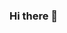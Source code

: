 ### Hi there 👋

<!--
**SebastianThasan/SebastianThasan** is a ✨ _special_ ✨ repository because its `README.md` (this file) appears on your GitHub profile.

Here are some ideas to get you started:

- 🔭 I’m currently working on ... a workout tracker web/mobile app built using React Native.
- 🌱 I’m currently learning ... React/React Native, Web/Mobile Development, best Software Engineering practices.
- 👯 I’m looking to collaborate on ... any interesting open source projects or interesting projects in general.
- 🤔 I’m looking for help with ... how to land a software engineer internship with no expereince, and on how to become a better computer scientist in general.  
- 💬 Ask me about ...
- 📫 How to reach me: ... email: sebastian.thasan@gmail.com
- 😄 Pronouns: ... He/Him
- ⚡ Fun fact: ... Outside of computer science, I like working out and pyhsical fitness. 
-->
